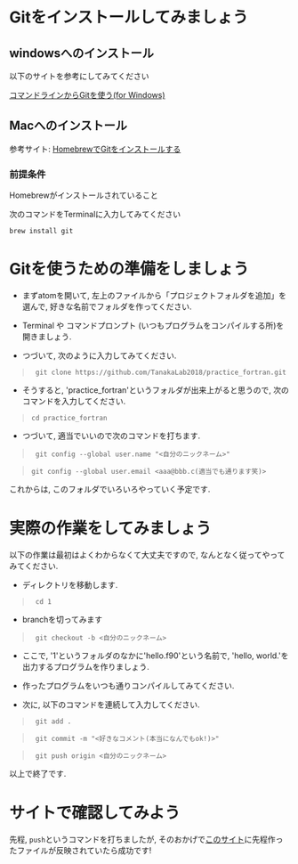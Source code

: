 # Gitをインストールしてみましょう

## windowsへのインストール

以下のサイトを参考にしてみてください

[コマンドラインからGitを使う(for Windows)](https://qiita.com/taiponrock/items/632c117220e57d555099P)

## Macへのインストール
参考サイト: [HomebrewでGitをインストールする](https://qiita.com/micheleno13/items/133aee005ae37c28960e)

### 前提条件
Homebrewがインストールされていること

次のコマンドをTerminalに入力してみてください

`
  brew install git
`

# Gitを使うための準備をしましょう

* まずatomを開いて, 左上のファイルから「プロジェクトフォルダを追加」を選んで, 好きな名前でフォルダを作ってください.

* Terminal や コマンドプロンプト (いつもプログラムをコンパイルする所)を開きましょう.

* つづいて, 次のように入力してみてください.

> ` git clone https://github.com/TanakaLab2018/practice_fortran.git`

* そうすると, 'practice_fortran'というフォルダが出来上がると思うので, 次のコマンドを入力してください.

> ` cd practice_fortran `

* つづいて, 適当でいいので次のコマンドを打ちます.

> ` git config --global user.name "<自分のニックネーム>"`

> `git config --global user.email <aaa@bbb.c(適当でも通ります笑)>`

これからは, このフォルダでいろいろやっていく予定です.

# 実際の作業をしてみましょう

以下の作業は最初はよくわからなくて大丈夫ですので, なんとなく従ってやってみてください.

* ディレクトリを移動します.

> ` cd 1`

* branchを切ってみます

> ` git checkout -b <自分のニックネーム>`

* ここで, '1'というフォルダのなかに'hello.f90'という名前で, 'hello, world.'を出力するプログラムを作りましょう.

* 作ったプログラムをいつも通りコンパイルしてみてください.

* 次に, 以下のコマンドを連続して入力してください.

> ` git add .`

> ` git commit -m "<好きなコメント(本当になんでもok!)>"`

> ` git push origin <自分のニックネーム>`

以上で終了です.

# サイトで確認してみよう

先程, `push`というコマンドを打ちましたが, そのおかげで[このサイト](https://github.com/TanakaLab2018/practice_fortran.git)に先程作ったファイルが反映されていたら成功です!

